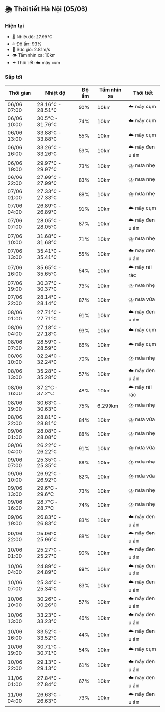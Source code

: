 ## 🌦️ Thời tiết Hà Nội (05/06)

### Hiện tại

- 🌡️ Nhiệt độ: 27.99℃
- 💦 Độ ẩm: 93%
- 💨 Sức gió: 2.81m/s
- 👁️ Tầm nhìn xa: 10km
- ☂️ Thời tiết: ☁️ mây cụm

### Sắp tới

| Thời gian | Nhiệt độ | Độ ẩm | Tầm nhìn xa | Thời tiết |
| --- | --- | --- | --- | --- |
| 06/06 07:00 | 28.16℃ - 28.51℃ | 90% | 10km | ☁️ mây cụm |
| 06/06 10:00 | 30.5℃ - 31.76℃ | 74% | 10km | ☁️ mây cụm |
| 06/06 13:00 | 33.88℃ - 33.88℃ | 55% | 10km | ☁️ mây cụm |
| 06/06 16:00 | 33.26℃ - 33.26℃ | 59% | 10km | ☁️ mây đen u ám |
| 06/06 19:00 | 29.97℃ - 29.97℃ | 73% | 10km | ⛈️ mưa nhẹ |
| 06/06 22:00 | 27.99℃ - 27.99℃ | 83% | 10km | ⛈️ mưa nhẹ |
| 07/06 01:00 | 27.33℃ - 27.33℃ | 88% | 10km | ⛈️ mưa nhẹ |
| 07/06 04:00 | 26.89℃ - 26.89℃ | 91% | 10km | ☁️ mây cụm |
| 07/06 07:00 | 28.05℃ - 28.05℃ | 87% | 10km | ☁️ mây đen u ám |
| 07/06 10:00 | 31.68℃ - 31.68℃ | 71% | 10km | ⛈️ mưa nhẹ |
| 07/06 13:00 | 35.41℃ - 35.41℃ | 55% | 10km | ☁️ mây đen u ám |
| 07/06 16:00 | 35.65℃ - 35.65℃ | 54% | 10km | ☁️ mây rải rác |
| 07/06 19:00 | 30.37℃ - 30.37℃ | 73% | 10km | ⛈️ mưa nhẹ |
| 07/06 22:00 | 28.14℃ - 28.14℃ | 87% | 10km | ⛈️ mưa vừa |
| 08/06 01:00 | 27.71℃ - 27.71℃ | 91% | 10km | ☁️ mây đen u ám |
| 08/06 04:00 | 27.18℃ - 27.18℃ | 93% | 10km | ☁️ mây cụm |
| 08/06 07:00 | 28.59℃ - 28.59℃ | 86% | 10km | ☁️ mây cụm |
| 08/06 10:00 | 32.24℃ - 32.24℃ | 70% | 10km | ⛈️ mưa nhẹ |
| 08/06 13:00 | 35.28℃ - 35.28℃ | 57% | 10km | ☁️ mây đen u ám |
| 08/06 16:00 | 37.2℃ - 37.2℃ | 48% | 10km | ☁️ mây rải rác |
| 08/06 19:00 | 30.63℃ - 30.63℃ | 75% | 6.299km | ⛈️ mưa nhẹ |
| 08/06 22:00 | 28.81℃ - 28.81℃ | 84% | 10km | ⛈️ mưa vừa |
| 09/06 01:00 | 28.08℃ - 28.08℃ | 88% | 10km | ⛈️ mưa nhẹ |
| 09/06 04:00 | 26.22℃ - 26.22℃ | 91% | 10km | ⛈️ mưa vừa |
| 09/06 07:00 | 25.35℃ - 25.35℃ | 88% | 10km | ⛈️ mưa nhẹ |
| 09/06 10:00 | 26.92℃ - 26.92℃ | 82% | 10km | ⛈️ mưa vừa |
| 09/06 13:00 | 29.6℃ - 29.6℃ | 73% | 10km | ⛈️ mưa nhẹ |
| 09/06 16:00 | 28.7℃ - 28.7℃ | 74% | 10km | ⛈️ mưa nhẹ |
| 09/06 19:00 | 26.83℃ - 26.83℃ | 83% | 10km | ☁️ mây đen u ám |
| 09/06 22:00 | 25.96℃ - 25.96℃ | 88% | 10km | ☁️ mây đen u ám |
| 10/06 01:00 | 25.27℃ - 25.27℃ | 90% | 10km | ☁️ mây đen u ám |
| 10/06 04:00 | 24.89℃ - 24.89℃ | 88% | 10km | ☁️ mây đen u ám |
| 10/06 07:00 | 25.34℃ - 25.34℃ | 83% | 10km | ☁️ mây đen u ám |
| 10/06 10:00 | 30.26℃ - 30.26℃ | 57% | 10km | ☁️ mây đen u ám |
| 10/06 13:00 | 33.23℃ - 33.23℃ | 46% | 10km | ☁️ mây đen u ám |
| 10/06 16:00 | 33.52℃ - 33.52℃ | 44% | 10km | ☁️ mây đen u ám |
| 10/06 19:00 | 30.71℃ - 30.71℃ | 54% | 10km | ☁️ mây cụm |
| 10/06 22:00 | 29.13℃ - 29.13℃ | 61% | 10km | ☁️ mây đen u ám |
| 11/06 01:00 | 27.84℃ - 27.84℃ | 67% | 10km | ☁️ mây đen u ám |
| 11/06 04:00 | 26.63℃ - 26.63℃ | 73% | 10km | ☁️ mây đen u ám |
